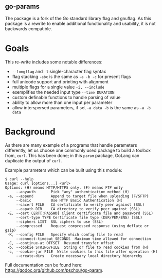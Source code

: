 go-params
-----

The package is a fork of the Go standard library flag and gnuflag.  As this
package is a rewrite to enable additional functionality and usability, it is
not backwards compatible.

# Goals

This re-write includes some notable differences:

- `--longflag` and `-l` single-character flag syntax
- flag stacking `-abc` is the same as `-a -b -c` for present flags
- full unicode support and printing with alignment
- multiple flags for a single value `-i, --include`
- exemplifies the needed input type `--time DURATION`
- custom definable functions to handle parsing of value
- ability to allow more than one input per parameter
- allow interspersed parameters, if set `-a data -b` is the same as `-a -b data`

# Background

As there are many example of a programs that handle parameters differently, let us choose one commonly used
package to build a toolbox from, `curl`.  This has been done; in this `param` package, GoLang can duplicate
the output of `curl`.

Example parameters which can be built using this module:
```
$ curl --help
Usage: curl [options...] <url>
Options: (H) means HTTP/HTTPS only, (F) means FTP only
     --anyauth       Pick "any" authentication method (H)
 -a, --append        Append to target file when uploading (F/SFTP)
     --basic         Use HTTP Basic Authentication (H)
     --cacert FILE   CA certificate to verify peer against (SSL)
     --capath DIR    CA directory to verify peer against (SSL)
 -E, --cert CERT[:PASSWD] Client certificate file and password (SSL)
     --cert-type TYPE Certificate file type (DER/PEM/ENG) (SSL)
     --ciphers LIST  SSL ciphers to use (SSL)
     --compressed    Request compressed response (using deflate or gzip)
 -K, --config FILE   Specify which config file to read
     --connect-timeout SECONDS  Maximum time allowed for connection
 -C, --continue-at OFFSET  Resumed transfer offset
 -b, --cookie STRING/FILE  String or file to read cookies from (H)
 -c, --cookie-jar FILE  Write cookies to this file after operation (H)
     --create-dirs   Create necessary local directory hierarchy
```

Full documentation can be found here: https://godoc.org/github.com/pschou/go-param.
